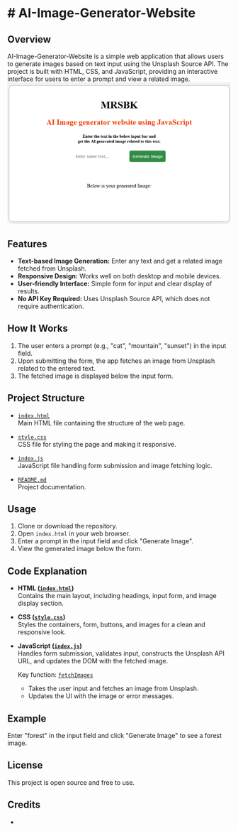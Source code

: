 # # AI-Image-Generator-Website

## Overview

AI-Image-Generator-Website is a simple web application that allows users to generate images based on text input using the Unsplash Source API. The project is built with HTML, CSS, and JavaScript, providing an interactive interface for users to enter a prompt and view a related image.
                        ![mrsbk](image.png)
## Features

- **Text-based Image Generation:** Enter any text and get a related image fetched from Unsplash.
- **Responsive Design:** Works well on both desktop and mobile devices.
- **User-friendly Interface:** Simple form for input and clear display of results.
- **No API Key Required:** Uses Unsplash Source API, which does not require authentication.

## How It Works

1. The user enters a prompt (e.g., "cat", "mountain", "sunset") in the input field.
2. Upon submitting the form, the app fetches an image from Unsplash related to the entered text.
3. The fetched image is displayed below the input form.

## Project Structure

- [`index.html`](index.html)  
  Main HTML file containing the structure of the web page.

- [`style.css`](style.css)  
  CSS file for styling the page and making it responsive.

- [`index.js`](index.js)  
  JavaScript file handling form submission and image fetching logic.

- [`README.md`](README.md)  
  Project documentation.

## Usage

1. Clone or download the repository.
2. Open `index.html` in your web browser.
3. Enter a prompt in the input field and click "Generate Image".
4. View the generated image below the form.

## Code Explanation

- **HTML ([`index.html`](index.html))**  
  Contains the main layout, including headings, input form, and image display section.

- **CSS ([`style.css`](style.css))**  
  Styles the containers, form, buttons, and images for a clean and responsive look.

- **JavaScript ([`index.js`](index.js))**  
  Handles form submission, validates input, constructs the Unsplash API URL, and updates the DOM with the fetched image.

  Key function: [`fetchImages`](index.js)  
  - Takes the user input and fetches an image from Unsplash.
  - Updates the UI with the image or error messages.

## Example

Enter "forest" in the input field and click "Generate Image" to see a forest image.

## License

This project is open source and free to use.

## Credits

-